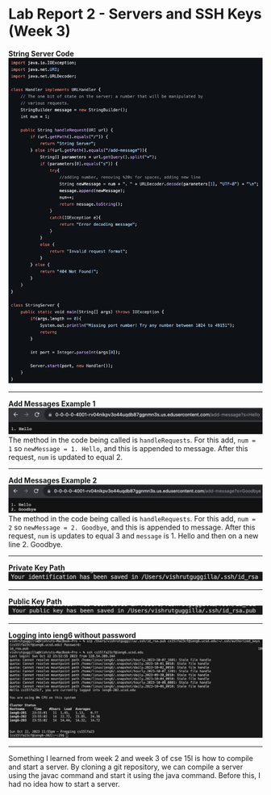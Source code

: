 # Lab Report 2 - Servers and SSH Keys (Week 3)
**String Server Code**  \
![Image](StringServerCode2.png)  

---

**Add Messages Example 1** \
![Image](AddMessage1.png)  \
The method in the code being called is `handleRequests`. For this add, `num = 1` so `newMessage = 1. Hello`, and this is appended to message. After this request, `num` is updated to equal 2. 

---

**Add Messages Example 2** \
![Image](AddMessage2.png)  \
The method in the code being called is `handleRequests`. For this add, `num = 2` so `newMessage = 2. Goodbye`, and this is appended to message. After this request, `num` is updates to equal 3 and `message` is 1. Hello and then on a new line 2. Goodbye.

---

**Private Key Path** \
![Image](PrivateKey.png)  

---

**Public Key Path** \
![Image](PublicKey.png)  

---

**Logging into ieng6 without password** \
![Image](LoginNoPw.png)  

---

Something I learned from week 2 and week 3 of cse 15l is how to compile and start a server. By cloning a git repository, we can compile a server using the javac command and start it using the java command. Before this, I had no idea how to start a server.
